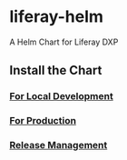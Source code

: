 # liferay-helm

A Helm Chart for Liferay DXP

## Install the Chart

### [For Local Development](FOR_LOCAL_DEVELOPMENT.md)

### [For Production](FOR_PRODUCTION.md)

### [Release Management](RELEASE_MANAGEMENT.md)
